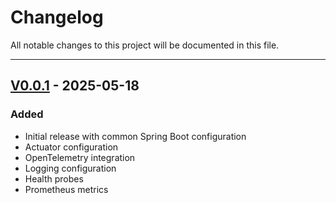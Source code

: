 # Changelog

All notable changes to this project will be documented in this file.
<hr>

## [V0.0.1](https://github.com/hary-singh/spring-boot-commons/releases/tag/v0.0.1) - 2025-05-18

### Added

- Initial release with common Spring Boot configuration
- Actuator configuration
- OpenTelemetry integration
- Logging configuration
- Health probes
- Prometheus metrics